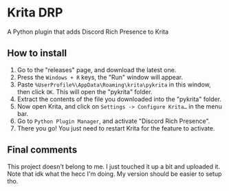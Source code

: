 # Krita DRP
A Python plugin that adds Discord Rich Presence to Krita

## How to install
1. Go to the "releases" page, and download the latest one.
2. Press the `Windows + R` keys, the "Run" window will appear.
3. Paste `%UserProfile%\AppData\Roaming\krita\pykrita` in this window, then click `OK`. This will open the "pykrita" folder.
4. Extract the contents of the file you downloaded into the "pykrita" folder.
5. Now open Krita, and click on `Settings -> Configure Krita…` in the menu bar.
6. Go to `Python Plugin Manager`, and activate "Discord Rich Presence".
7. There you go! You just need to restart Krita for the feature to activate.

## Final comments
This project doesn't belong to me. I just touched it up a bit and uploaded it.
Note that idk what the hecc I'm doing.
My version should be easier to setup tho.
